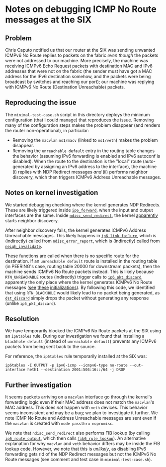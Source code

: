 # Notes on debugging ICMP No Route messages at the SIX

## Problem

Chris Caputo notified us that our router at the SIX was sending unwanted ICMPv6 No Route replies to packets on the fabric *even though* the packets were not addressed to our machine. More precisely, the machine was receiving ICMPv6 Echo Request packets with destination MAC and IPv6 addresses that were not on the fabric (the sender must have got a MAC address for the IPv6 destination somehow, and the packets were being broadcast by switches and reaching our port); our machine was replying with ICMPv6 No Route (Destination Unreachable) packets.

## Reproducing the issue

The `minimal-test-case.sh` script in this directory deploys the minimum configuration (that I could manage) that reproduces the issue. Removing many of the configuration steps makes the problem disappear (and renders the router non-operational), in particular:

* Removing the `macvlan` `ns1/macv` (linked to `ns1/veth`) makes the problem disappear.
* Removing the `unreachable default` entry in the routing table changes the behavior (assuming IPv6 forwarding is enabled and IPv6 autoconf is disabled). When the route to the destination is the "local" route (auto-generated by assigning an IPv6 address to the interface), the machine (i) replies with NDP Redirect messages *and* (ii) performs neighbor discovery, which then triggers ICMPv6 Address Unreachable messages.

## Notes on kernel investigation

We started debugging checking where the kernel generates NDP Redirects. These are likely triggered inside [`ip6_forward`][ip6_forward_redirect], when the input and output interfaces are the same. Inside [`ndisc_send_redirect`][ndisc_send_redirect], the kernel [apparently][ndisc_send_redirect_ndisc] starts neighbor discovery.

 [ip6_forward_redirect]: https://github.com/torvalds/linux/blob/v5.0/net/ipv6/ip6_output.c#L498

 [ndisc_send_redirect]: https://github.com/torvalds/linux/blob/v5.0/net/ipv6/ndisc.c#L1563

 [ndisc_send_redirect_ndisc]: https://github.com/torvalds/linux/blob/v5.0/net/ipv6/ndisc.c#L1627

After neighbor discovery fails, the kernel generates ICMPv6 Address Unreachable messages. This likely happens in [`ip6_link_failure`][ip6_link_failure], which is (indirectly) called from [`ndisc_error_report`][ndisc_error_report], which is (indirectly) called from [`neigh_invalidate`][neigh_invalidate].

 [ip6_link_failure]: https://github.com/torvalds/linux/blob/v5.0/net/ipv6/route.c#L2239

 [ndisc_error_report]: https://github.com/torvalds/linux/blob/v5.0/net/ipv6/ndisc.c#L689

 [neigh_invalidate]: https://github.com/torvalds/linux/blob/v5.0/net/core/neighbour.c#L992

These functions are called when there is no specific route for the destination. If an `unreachable default` route is installed in the routing table (in PEERING's case, routing table 20000 for downstream packets), then the machine sends ICMPv6 No Route packets instead. This is likely because `RTN_UNREACHABLE` routes (indirectly) trigger calls to [`ip6_pkt_discard`][ip6_pkt_discard], apparently the only place where the kernel generates ICMPv6 No Route messages ([see][discard_1] [these][discard_2] [initializations][discard_3]). By following this code, we identified that using `RTN_BLACKHOLE` would likely lead to no packet being generated, as [`dst_discard`][dst_discard] simply drops the packet without generating any response (unlike `ip6_pkt_discard`).

 [ip6_pkt_discard]: https://github.com/torvalds/linux/blob/v5.0/net/ipv6/route.c#L3693

 [discard_1]: https://github.com/torvalds/linux/blob/v5.0/net/ipv6/route.c#L335

 [discard_2]: https://github.com/torvalds/linux/blob/v5.0/net/ipv6/route.c#L309

 [discard_3]: https://github.com/torvalds/linux/blob/v5.0/net/ipv6/route.c#L941

 [dst_discard]: https://github.com/torvalds/linux/blob/v5.0/net/core/dst.c#L46

## Resolution

We have temporarily blocked the ICMPv6 No Route packets at the SIX using an `ip6tables` rule. During our investigation we found that installing a `blackhole default` (instead of `unreachable default`) prevents any ICMPv6 packets from being sent back to the source.

For reference, the `ip6tables` rule temporarily installed at the SIX was:

``` {.sh}
ip6tables -I OUTPUT -p ipv6-icmp --icmpv6-type no-route --out-interface heth1 --destination 2001:504:16::/64 -j DROP
```

## Further investigation

It seems packets arriving on a `macvlan` interface go through the kernel's forwarding logic even if their MAC address does not match the `macvlan`'s MAC address. This does *not* happen with `veth` devices. This behavior seems inconsistent and may be a bug; we plan to investigate it further. We note ICMP No Route and Address Unreachable messages are sent even if the `macvlan` is created with `mode passthru nopromisc`.

We note that `ndisc_send_redirect` also performs FIB lookup (by calling [`ip6_route_output`][ip6_route_output], which then calls [`fib6_rule_lookup`][fib6_rule_lookup]). An alternative explanation for why `macvlan` and `veth` behavior differs may be inside the FIB lookup code. However, we note that this is *unlikely*, as disabling IPv6 forwarding gets rid of the NDP Redirect messages but not the ICMPv6 No Route messages (see comment and test case in `minimal-test-case.sh`).

 [ip6_route_output]: https://github.com/torvalds/linux/blob/v5.0/net/ipv6/ndisc.c#L1603

 [fib6_rule_lookup]: https://github.com/torvalds/linux/blob/v5.0/net/ipv6/route.c#L2109